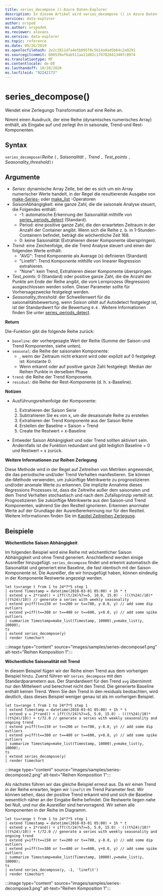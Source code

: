 ```yaml
---
title: series_decompose ()-Azure Daten-Explorer
description: In diesem Artikel wird series_decompose () in Azure Daten-Explorer beschrieben.
services: data-explorer
author: orspod
ms.author: orspodek
ms.reviewer: alexans
ms.service: data-explorer
ms.topic: reference
ms.date: 09/26/2019
ms.openlocfilehash: 2e2c2811dfa4e5b895f0c5b14a9a45b64c2a9291
ms.sourcegitcommit: 608539af6ab511aa11d82c17b782641340fc8974
ms.translationtype: MT
ms.contentlocale: de-DE
ms.lasthandoff: 10/20/2020
ms.locfileid: "92242173"
---
```

# <a name="series_decompose"></a>series_decompose()

Wendet eine Zerlegungs Transformation auf eine Reihe an.  

Nimmt einen Ausdruck, der eine Reihe (dynamisches numerisches Array) enthält, als Eingabe auf und zerlegt ihn in saisonale, Trend-und Rest-Komponenten.
 
## <a name="syntax"></a>Syntax

`series_decompose(`*Reihe* `[,` *Saisonalität* `,` *Trend* `,` *Test_points* `,` *Seasonality_threshold*`])`

## <a name="arguments"></a>Argumente

* *Series*: dynamische Array Zelle, bei der es sich um ein Array numerischer Werte handelt, in der Regel die resultierende Ausgabe von [make-Series-](make-seriesoperator.md) oder [make_list](makelist-aggfunction.md) -Operatoren
* *Saison*Abhängigkeit: eine ganze Zahl, die die saisonale Analyse steuert, die Folgendes enthält:
    * -1: automatische Erkennung der Saisonalität mithilfe von [series_periods_detect](series-periods-detectfunction.md) (Standard).
    * Period: eine positive ganze Zahl, die den erwarteten Zeitraum in der Anzahl der Container angibt. Wenn sich die Reihe z. b. in 1-Stunden-Containern befindet, beträgt die wöchentliche Zeit 168.
    * 0: keine Saisonalität (Extrahieren dieser Komponente überspringen).    
* *Trend*: eine Zeichenfolge, die die Trend Analyse steuert und einen der folgenden Werte enthält:
    * "AVG": Trend Komponente als Average (x) definieren (Standard)
    * "Linefit": Trend Komponente mithilfe von linearer Regression extrahieren.
    * "None": kein Trend, Extrahieren dieser Komponente überspringen.    
* *Test_points*: 0 (Standard) oder positive ganze Zahl, die die Anzahl der Punkte am Ende der Reihe angibt, die vom Lernprozess (Regression) ausgeschlossen werden sollen. Dieser Parameter sollte für Vorhersagezwecke festgelegt werden.
* *Seasonality_threshold*: der Schwellenwert für die saisonalitätsbewertung, wenn *Saison alität* auf Autodetect festgelegt ist, ist der Standardwert für die Bewertung `0.6` . Weitere Informationen finden Sie unter [series_periods_detect](series-periods-detectfunction.md).

**Return**

 Die-Funktion gibt die folgende Reihe zurück:

* `baseline`: der vorhergesagte Wert der Reihe (Summe der Saison-und Trend Komponenten, siehe unten).
* `seasonal`: die Reihe der saisonalen Komponente:
    * , wenn der Zeitraum nicht erkannt wird oder explizit auf 0 festgelegt ist: Konstante 0.
    * Wenn erkannt oder auf positive ganze Zahl festgelegt: Median der Reihen Punkte in derselben Phase
* `trend`: die Reihe der Trend Komponente.
* `residual`: die Reihe der Rest-Komponente (d. h. x-Baseline).
  

**Notizen**

* Ausführungsreihenfolge der Komponente:
    1. Extrahieren der Saison Serie
    2. Subtrahieren Sie es von x, um die desaisonale Reihe zu erstellen
    3. Extrahieren der Trend Komponente aus der Saison Reihe
    4. Erstellen der Baseline = Saison + Trend
    5. Create the Restwert = x-Baseline
    
* Entweder Saison Abhängigkeit und oder Trend sollten aktiviert sein. Andernfalls ist die Funktion redundant und gibt lediglich Baseline = 0 und Restwert = x zurück.

**Weitere Informationen zur Reihen Zerlegung**

Diese Methode wird in der Regel auf Zeitreihen von Metriken angewendet, die das periodische und/oder Trend Verhalten manifestieren. Sie können die-Methode verwenden, um zukünftige Metrikwerte zu prognostizieren und/oder anomale Werte zu erkennen. Die implizite Annahme dieses Regressions Prozesses ist, dass die Zeitreihe außer dem saisonalen und dem Trend Verhalten stochastisch und nach dem Zufallsprinzip verteilt ist. Prognostizieren Sie zukünftige Metrikwerte aus den Saison-und Trend Komponenten, während Sie den Restteil ignorieren. Erkennen anormaler Werte auf der Grundlage der Ausreißererkennung nur für den Restteil. Weitere Informationen finden Sie im [Kapitel Zeitreihen Zerlegung](https://otexts.com/fpp2/decomposition.html).

## <a name="examples"></a>Beispiele

**Wöchentliche Saison Abhängigkeit**

Im folgenden Beispiel wird eine Reihe mit wöchentlicher Saison Abhängigkeit und ohne Trend generiert. Anschließend werden einige Ausreißer hinzugefügt. `series_decompose` findet und erkennt automatisch die Saisonalität und generiert eine Baseline, die fast identisch mit der Saison Komponente ist. Die Ausreißer, die wir hinzugefügt haben, können eindeutig in der Komponente Restwerte angezeigt werden.

<!-- csl: https://help.kusto.windows.net:443/Samples -->
```kusto
let ts=range t from 1 to 24*7*5 step 1 
| extend Timestamp = datetime(2018-03-01 05:00) + 1h * t 
| extend y = 2*rand() + iff((t/24)%7>=5, 10.0, 15.0) - (((t%24)/10)*((t%24)/10)) // generate a series with weekly seasonality
| extend y=iff(t==150 or t==200 or t==780, y-8.0, y) // add some dip outliers
| extend y=iff(t==300 or t==400 or t==600, y+8.0, y) // add some spike outliers
| summarize Timestamp=make_list(Timestamp, 10000),y=make_list(y, 10000);
ts 
| extend series_decompose(y)
| render timechart  
```

:::image type="content" source="images/samples/series-decompose1.png" alt-text="Reihen Komposition 1":::

**Wöchentliche Saisonalität mit Trend**

In diesem Beispiel fügen wir der Reihe einen Trend aus dem vorherigen Beispiel hinzu. Zuerst führen wir `series_decompose` mit den Standardparametern aus. Der Standardwert für den Trend `avg` übernimmt nur den Mittelwert und berechnet nicht den Trend. Die generierte Baseline enthält keinen Trend. Wenn Sie den Trend in den residuals beobachten, wird deutlich, dass dieses Beispiel weniger genau ist als im vorherigen Beispiel.

<!-- csl: https://help.kusto.windows.net:443/Samples -->
```kusto
let ts=range t from 1 to 24*7*5 step 1 
| extend Timestamp = datetime(2018-03-01 05:00) + 1h * t 
| extend y = 2*rand() + iff((t/24)%7>=5, 5.0, 15.0) - (((t%24)/10)*((t%24)/10)) + t/72.0 // generate a series with weekly seasonality and ongoing trend
| extend y=iff(t==150 or t==200 or t==780, y-8.0, y) // add some dip outliers
| extend y=iff(t==300 or t==400 or t==600, y+8.0, y) // add some spike outliers
| summarize Timestamp=make_list(Timestamp, 10000),y=make_list(y, 10000);
ts 
| extend series_decompose(y)
| render timechart  
```

:::image type="content" source="images/samples/series-decompose2.png" alt-text="Reihen Komposition 1":::

Als nächstes führen wir das gleiche Beispiel erneut aus. Da wir einen Trend in der Reihe erwarten, legen wir `linefit` im Trend Parameter fest. Wir können sehen, dass der positive Trend erkannt wird und sich die Baseline wesentlich näher an der Eingabe Reihe befindet. Die Restwerte liegen nahe bei Null, und nur die Ausreißer sind hervorragend. Wir sehen alle Komponenten in der Reihe im Diagramm.

<!-- csl: https://help.kusto.windows.net:443/Samples -->
```kusto
let ts=range t from 1 to 24*7*5 step 1 
| extend Timestamp = datetime(2018-03-01 05:00) + 1h * t 
| extend y = 2*rand() + iff((t/24)%7>=5, 5.0, 15.0) - (((t%24)/10)*((t%24)/10)) + t/72.0 // generate a series with weekly seasonality and ongoing trend
| extend y=iff(t==150 or t==200 or t==780, y-8.0, y) // add some dip outliers
| extend y=iff(t==300 or t==400 or t==600, y+8.0, y) // add some spike outliers
| summarize Timestamp=make_list(Timestamp, 10000),y=make_list(y, 10000);
ts 
| extend series_decompose(y, -1, 'linefit')
| render timechart  
```

:::image type="content" source="images/samples/series-decompose3.png" alt-text="Reihen Komposition 1":::
